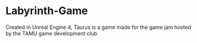 # Labyrinth-Game
Created in Unreal Engine 4, Taurus is a game made for the game jam hosted by the TAMU game development club
